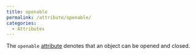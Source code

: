 ```yaml
---
title: openable
permalink: /attribute/openable/
categories: 
  - Attributes
---
```


The `openable` [attribute](attribute) denotes that an object
can be opened and closed.
